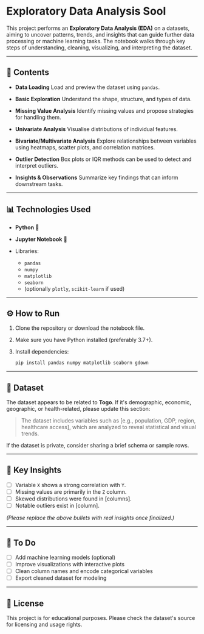 
# Exploratory Data Analysis Sool

This project performs an **Exploratory Data Analysis (EDA)** on a datasets, aiming to uncover patterns, trends, and insights that can guide further data processing or machine learning tasks. The notebook walks through key steps of understanding, cleaning, visualizing, and interpreting the dataset.

---

## 📂 Contents

* **Data Loading**
  Load and preview the dataset using `pandas`.

* **Basic Exploration**
  Understand the shape, structure, and types of data.

* **Missing Value Analysis**
  Identify missing values and propose strategies for handling them.

* **Univariate Analysis**
  Visualise distributions of individual features.

* **Bivariate/Multivariate Analysis**
  Explore relationships between variables using heatmaps, scatter plots, and correlation matrices.

* **Outlier Detection**
  Box plots or IQR methods can be used to detect and interpret outliers.

* **Insights & Observations**
  Summarize key findings that can inform downstream tasks.

---

## 📊 Technologies Used

* **Python** 🐍
* **Jupyter Notebook** 📓
* Libraries:

  * `pandas`
  * `numpy`
  * `matplotlib`
  * `seaborn`
  * (optionally `plotly`, `scikit-learn` if used)

---

## ⚙️ How to Run

1. Clone the repository or download the notebook file.
2. Make sure you have Python installed (preferably 3.7+).
3. Install dependencies:

   ```bash
   pip install pandas numpy matplotlib seaborn gdown
   ```


---

## 📌 Dataset

The dataset appears to be related to **Togo**. If it's demographic, economic, geographic, or health-related, please update this section:

> The dataset includes variables such as \[e.g., population, GDP, region, healthcare access], which are analyzed to reveal statistical and visual trends.

If the dataset is private, consider sharing a brief schema or sample rows.

---

## 🧠 Key Insights

* [ ] Variable `X` shows a strong correlation with `Y`.
* [ ] Missing values are primarily in the `Z` column.
* [ ] Skewed distributions were found in \[columns].
* [ ] Notable outliers exist in \[column].

*(Please replace the above bullets with real insights once finalized.)*

---

## 📎 To Do

* [ ] Add machine learning models (optional)
* [ ] Improve visualizations with interactive plots
* [ ] Clean column names and encode categorical variables
* [ ] Export cleaned dataset for modeling

---

## 📄 License

This project is for educational purposes. Please check the dataset's source for licensing and usage rights.

